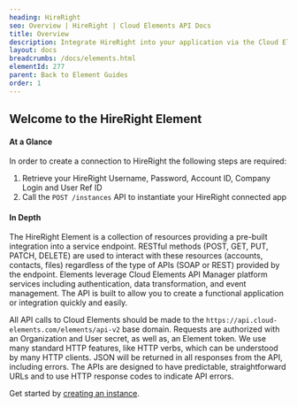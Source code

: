 ```yaml
---
heading: HireRight
seo: Overview | HireRight | Cloud Elements API Docs
title: Overview
description: Integrate HireRight into your application via the Cloud Elements APIs.
layout: docs
breadcrumbs: /docs/elements.html
elementId: 277
parent: Back to Element Guides
order: 1
---
```


## Welcome to the HireRight Element


#### At a Glance

In order to create a connection to HireRight the following steps are required:

1. Retrieve your HireRight Username, Password, Account ID, Company Login and User Ref ID
2. Call the `POST /instances` API to instantiate your HireRight connected app

#### In Depth

The HireRight Element is a collection of resources providing a pre-built integration into a service endpoint. RESTful methods (POST, GET, PUT, PATCH, DELETE) are used to interact with these resources (accounts, contacts, files) regardless of the type of APIs (SOAP or REST) provided by the endpoint. Elements leverage Cloud Elements API Manager platform services including authentication, data transformation, and event management.  The API is built to allow you to create a functional application or integration quickly and easily.

All API calls to Cloud Elements should be made to the `https://api.cloud-elements.com/elements/api-v2` base domain. Requests are authorized with an Organization and User secret, as well as, an Element token.  We use many standard HTTP features, like HTTP verbs, which can be understood by many HTTP clients. JSON will be returned in all responses from the API, including errors. The APIs are designed to have predictable, straightforward URLs and to use HTTP response codes to indicate API errors.

Get started by [creating an instance](hireright-create-instance.html).
